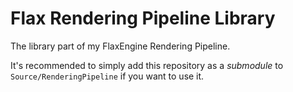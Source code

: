 # Flax Rendering Pipeline Library
The library part of my FlaxEngine Rendering Pipeline. 

It's recommended to simply add this repository as a *submodule* to `Source/RenderingPipeline` if you want to use it.

